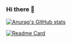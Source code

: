 ### Hi there 👋

<!--
**Axzed/Axzed** is a ✨ _special_ ✨ repository because its `README.md` (this file) appears on your GitHub profile.

Here are some ideas to get you started:

- 🔭 I’m currently working on XAUFE
- 🌱 I’m currently learning  C/C++/C#/unity/unreal engine
- 👯 I’m looking to collaborate on game production
- 🤔 I’m looking for help with how to make a 2D rogue like game using unity
- 💬 Ask me about anything you want to ask
- 📫 How to reach me: https://twitter.com/home
- 😄 Pronouns: FateGravity
- ⚡ Fun fact: game and music
-->
[![Anurag's GitHub stats](https://github-readme-stats.vercel.app/api?username=Axzed)](https://github.com/anuraghazra/github-readme-stats)

[![Readme Card](https://github-readme-stats.vercel.app/api/pin/?username=Axzed&repo=github-readme-stats)](https://github.com/anuraghazra/github-readme-stats)

